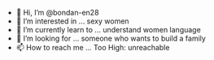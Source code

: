 - 👋 Hi, I’m @bondan-en28
- 👀 I’m interested in ... sexy women
- 🌱 I’m currently learn to ... understand women language
- 💞️ I’m looking for ... someone who wants to build a family
- 📫 How to reach me ... Too High: unreachable

<!---
bondan-en28/bondan-en28 is a ✨ special ✨ repository because its `README.md` (this file) appears on your GitHub profile.
You can click the Preview link to take a look at your changes.
--->
